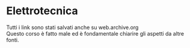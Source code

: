 # Elettrotecnica
Tutti i link sono stati salvati anche su web.archive.org <br>
Questo corso è fatto male ed è fondamentale chiarire gli aspetti da altre fonti.
